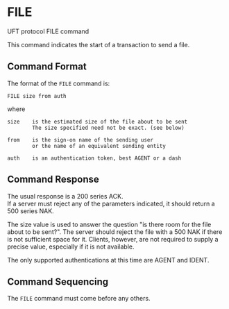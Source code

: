 # FILE

UFT protocol FILE command

This command indicates the start of a transaction to send a file.

## Command Format

The format of the `FILE` command is:

    FILE size from auth

where

    size    is the estimated size of the file about to be sent
            The size specified need not be exact. (see below)

    from    is the sign-on name of the sending user
            or the name of an equivalent sending entity

    auth    is an authentication token, best AGENT or a dash

## Command Response

The usual response is a 200 series ACK. <br/>
If a server must reject any of the parameters indicated,
it should return a 500 series NAK.

The size value is used to answer the question "is there room
for the file about to be sent?". The server should reject
the file with a 500 NAK if there is not sufficient space for it.
Clients, however, are not required to supply a precise value,
especially if it is not available.

The only supported authentications at this time are AGENT and IDENT.

## Command Sequencing

The `FILE` command must come before any others.


